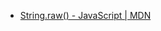 - [String.raw() - JavaScript | MDN](https://developer.mozilla.org/en-US/docs/Web/JavaScript/Reference/Global_Objects/String/raw)
